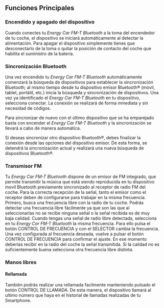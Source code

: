 ## Funciones Principales

### Encendido y apagado del dispositivo

Cuando conectes tu *Energy Car FM-T Bluetooth*  a la toma del encendedor de tu coche, el dispositivo se iniciará automáticamente al detectar la alimentación. Para apagar el dispositivo simplemente tienes que desconectarlo de la toma o quitar la posición de contacto del coche que habilita el suministro de la batería.

### Sincronización Bluetooth

Una vez encendido tu *Energy Car FM-T Bluetooth*  automáticamente comenzará la búsqueda de dispositivos para establecer la sincronización Bluetooth; al mismo tiempo desde tu dispositivo emisor Bluetooth® (móvil, tablet, portátil, etc.) inicia la búsqueda y sincronización de dispositivos. Una vez ya identificado el *Energy Car FM-T Bluetooth* en tu dispositivo, selecciona conectar. La conexión se realizará de forma inmediata y sin necesidad de códigos.

Para sincronizar de nuevo con el último dispositivo que se ha emparejado basta con encender el *Energy Car FM-T Bluetooth* y la sincronización se llevará a cabo de manera automática.

Si deseas sincronizar otro dispositivo Bluetooth®, debes finalizar la conexión desde las opciones del dispositivo emisor. De esta forma, se detendrá la sincronización actual y realizará una nueva búsqueda de dispositivos Bluetooth®.

### Transmisor FM

Tu *Energy Car FM-T Bluetooth* dispone de un emisor de FM integrado, que permite transmitir la música que está siendo
reproducida en tu dispositivo movil Bluetooth previamente sincronizado al receptor de radio FM del coche. Para la correcta recepción de la señal, tanto el emisor como el receptor deben de configurarse para trabajar en la misma frecuencia.
Primero, busca una frecuencia libre con la radio de tu coche. Podrás detectar una frecuencia libre fácilmente ya
que son las que al seleccionarlas no se recibe ninguna señal o la señal recibida es de muy baja calidad. Cuando
tengas una señal de radio libre detectada, selecciona en tu *Energy Car FM-T Bluetooth* la misma frecuencia. Para ello pulsa el botón CONTROL DE FRECUENCIA y con el SELECTOR cambia la frecuencia. Una vez configurada al frecuencia deseada, vuelve a pulsar el botón CONTROL DE FRECUENCIA para confirmar el ajuste.
En ese momento deberías recibir en la radio del coche la señal transmitida. Si la calidad no es suficientemente buena selecciona otra frecuencia libre distinta.

### Manos libres


#### Rellamada

También podrás realizar una rellamada facilmente manteniendo pulsado el botón CONTROL DE LLAMADA. De esta manera, el dispositivo llamará al ultimo número que haya en el historial de llamadas realizadas de tu Smartphone.
